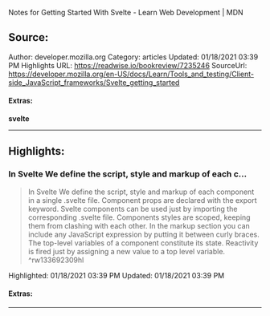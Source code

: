 Notes for Getting Started With Svelte - Learn Web Development | MDN

## Source:
Author: developer.mozilla.org
Category: articles
Updated: 01/18/2021 03:39 PM
Highlights URL: https://readwise.io/bookreview/7235246
SourceUrl: https://developer.mozilla.org/en-US/docs/Learn/Tools_and_testing/Client-side_JavaScript_frameworks/Svelte_getting_started


#### Extras:
**svelte**



 
-----
 ## Highlights:

### In Svelte We define the script, style and markup of each c...
>In Svelte
>We define the script, style and markup of each component in a single .svelte file.
Component props are declared with the export keyword.
Svelte components can be used just by importing the corresponding .svelte file.
Components styles are scoped, keeping them from clashing with each other.
In the markup section you can include any JavaScript expression by putting it between curly braces.
The top-level variables of a component constitute its state.
Reactivity is fired just by assigning a new value to a top level variable. ^rw133692309hl


Highlighted: 01/18/2021 03:39 PM
Updated: 01/18/2021 03:39 PM


#### Extras:





------

